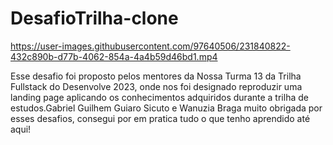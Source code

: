 # DesafioTrilha-clone


https://user-images.githubusercontent.com/97640506/231840822-432c890b-d77b-4062-854a-4a4b59d46bd1.mp4

 Esse desafio foi proposto pelos mentores da Nossa Turma 13 da Trilha Fullstack do Desenvolve 2023, onde nos foi designado reproduzir uma landing page aplicando os conhecimentos adquiridos durante a trilha de estudos.Gabriel Guilhem Guiaro Sicuto e Wanuzia Braga muito obrigada por esses desafios, consegui por em pratica tudo o que tenho aprendido até aqui!



